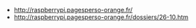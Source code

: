 - http://raspberrypi.pagesperso-orange.fr/
- http://raspberrypi.pagesperso-orange.fr/dossiers/26-10.htm
